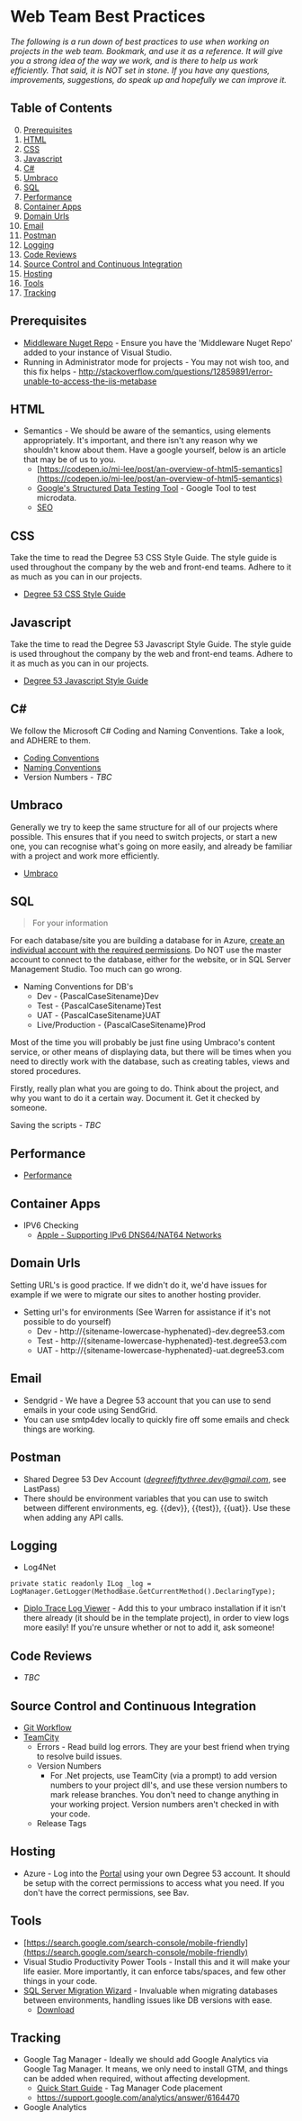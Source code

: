 # Web Team Best Practices

*The following is a run down of best practices to use when working on projects in the web team. Bookmark, and use it as a reference. It will give you a strong idea of the way we work, and is there to help us work efficiently. That said, it is NOT set in stone. If you have any questions, improvements, suggestions, do speak up and hopefully we can improve it.*

## Table of Contents

0. [Prerequisites](#prerequisites)
0. [HTML](#html)
0. [CSS](#css)
0. [Javascript](#javascript)
0. [C#](#c#)
0. [Umbraco](#umbraco)
0. [SQL](#sql)
0. [Performance](#performance)
0. [Container Apps](#container-apps)
0. [Domain Urls](#domain-urls)
0. [Email](#email)
0. [Postman](#postman)
0. [Logging](#logging)
0. [Code Reviews](#code-reviews)
0. [Source Control and Continuous Integration](#source-control-and-continuous-integration)
0. [Hosting](#hosting)
0. [Tools](#tools)
0. [Tracking](#tracking)

## Prerequisites

* [Middleware Nuget Repo](https://sites.google.com/a/degree53.com/knowledge-base/technical/middleware/nuget-repository)  - Ensure you have the 'Middleware Nuget Repo' added to your instance of Visual Studio.
* Running in Administrator mode for projects - You may not wish too, and this fix helps - http://stackoverflow.com/questions/12859891/error-unable-to-access-the-iis-metabase

## HTML

* Semantics - We should be aware of the semantics, using elements appropriately. It's important, and there isn't any reason why we shouldn't know about them. Have a google yourself, below is an article that may be of us to you.
    * [https://codepen.io/mi-lee/post/an-overview-of-html5-semantics](https://codepen.io/mi-lee/post/an-overview-of-html5-semantics)
    * [Google's Structured Data Testing Tool](https://search.google.com/structured-data/testing-tool) - Google Tool to test microdata.
    * [SEO](SEO.md)

## CSS

Take the time to read the Degree 53 CSS Style Guide. The style guide is used throughout the company by the web and front-end teams. Adhere to it as much as you can in our projects.

* [Degree 53 CSS Style Guide](https://github.com/Degree53/css)

## Javascript

Take the time to read the Degree 53 Javascript Style Guide. The style guide is used throughout the company by the web and front-end teams. Adhere to it as much as you can in our projects.

* [Degree 53 Javascript Style Guide](https://github.com/Degree53/javascript)

## C#

We follow the Microsoft C# Coding and Naming Conventions. Take a look, and ADHERE to them.

* [Coding Conventions](https://msdn.microsoft.com/en-gb/library/ff926074.aspx)
* [Naming Conventions](https://msdn.microsoft.com/en-us/library/ms229045(v=vs.110).aspx)
* Version Numbers - *TBC*

## Umbraco

Generally we try to keep the same structure for all of our projects where possible. This ensures that if you need to switch projects, or start a new one, you can recognise what's going on more easily, and already be familiar with a project and work more efficiently.

* [Umbraco](UMBRACO.md)

## SQL

> For your information

For each database/site you are building a database for in Azure, [create an individual account with the required permissions](https://sites.google.com/a/degree53.com/knowledge-base/it-helpdesk/sql-azure). Do NOT use the master account to connect to the database, either for the website, or in SQL Server Management Studio. Too much can go wrong.

* Naming Conventions for DB's
    * Dev - {PascalCaseSitename}Dev
    * Test - {PascalCaseSitename}Test
    * UAT - {PascalCaseSitename}UAT
    * Live/Production - {PascalCaseSitename}Prod

Most of the time you will probably be just fine using Umbraco's content service, or other means of displaying data, but there will be times when you need to directly work with the database, such as creating tables, views and stored procedures.

Firstly, really plan what you are going to do. Think about the project, and why you want to do it a certain way. Document it. Get it checked by someone.

Saving the scripts - *TBC*

## Performance

* [Performance](PERFORMANCE.md)

## Container Apps

* IPV6 Checking
    * [Apple - Supporting IPv6 DNS64/NAT64 Networks](https://developer.apple.com/library/content/documentation/NetworkingInternetWeb/Conceptual/NetworkingOverview/UnderstandingandPreparingfortheIPv6Transition/UnderstandingandPreparingfortheIPv6Transition.html)

## Domain Urls

Setting URL's is good practice. If we didn't do it, we'd have issues for example if we were to migrate our sites to another hosting provider.

* Setting url's for environments (See Warren for assistance if it's not possible to do yourself)
    * Dev - http://{sitename-lowercase-hyphenated}-dev.degree53.com
    * Test - http://{sitename-lowercase-hyphenated}-test.degree53.com
    * UAT - http://{sitename-lowercase-hyphenated}-uat.degree53.com

## Email

* Sendgrid - We have a Degree 53 account that you can use to send emails in your code using SendGrid.
* You can use smtp4dev locally to quickly fire off some emails and check things are working.

## Postman

* Shared Degree 53 Dev Account (*degreefiftythree.dev@gmail.com*, see LastPass)
* There should be environment variables that you can use to switch between different environments, eg. {{dev}}, {{test}}, {{uat}}. Use these when adding any API calls.

## Logging

* Log4Net

```
private static readonly ILog _log = LogManager.GetLogger(MethodBase.GetCurrentMethod().DeclaringType);
```

* [Diplo Trace Log Viewer](https://our.umbraco.org/projects/developer-tools/diplo-trace-log-viewer/) - Add this to your umbraco installation if it isn't there already (it should be in the template project), in order to view logs more easily! If you're unsure whether or not to add it, ask someone!

## Code Reviews

* *TBC*

## Source Control and Continuous Integration

* [Git Workflow](https://sites.google.com/a/degree53.com/knowledge-base/technical/front-end/git-workflow)
* [TeamCity](https://sites.google.com/a/degree53.com/knowledge-base/technical/continous-integration/teamcity)
    * Errors - Read build log errors. They are your best friend when trying to resolve build issues.
    * Version Numbers
        * For .Net projects, use TeamCity (via a prompt) to add version numbers to your project dll's, and use these version numbers to mark release branches. You don't need to change anything in your working project. Version numbers aren't checked in with your code.
    * Release Tags

## Hosting

* Azure - Log into the [Portal](http://portal.azure.com) using your own Degree 53 account. It should be setup with the correct permissions to access what you need. If you don't have the correct permissions, see Bav.

## Tools

* [https://search.google.com/search-console/mobile-friendly](https://search.google.com/search-console/mobile-friendly)
* Visual Studio Productivity Power Tools - Install this and it will make your life easier. More importantly, it can enforce tabs/spaces, and few other things in your code.
* [SQL Server Migration Wizard](https://blogs.msdn.microsoft.com/prasanna/2015/04/13/migrating-sql-server-on-premise-db-to-sql-azure-using-sql-server-migration-wizard/) - Invaluable when migrating databases between environments, handling issues like DB versions with ease.
    * [Download](https://sqlazuremw.codeplex.com/releases/view/32334)

## Tracking

* Google Tag Manager - Ideally we should add Google Analytics via Google Tag Manager. It means, we only need to install GTM, and things can be added when required, without affecting development.
    * [Quick Start Guide](https://developers.google.com/tag-manager/quickstart) - Tag Manager Code placement
    * https://support.google.com/analytics/answer/6164470
* Google Analytics
